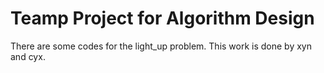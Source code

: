 # Teamp Project for Algorithm Design
There are some codes for the light_up problem.
This work is done by xyn and cyx.

